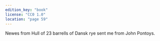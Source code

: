 ```yaml
---
edition_key: "book"
license: "CC0 1.0"
location: "page 59"
---
```

Newes from Hull of
23 barrells of Dansk rye sent me from John Pontoys.
